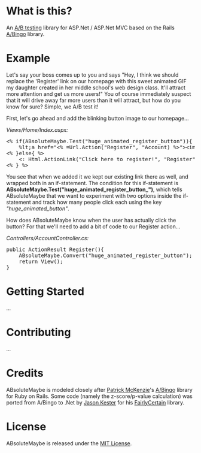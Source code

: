 # What is this?
An [A/B testing](http://en.wikipedia.org/wiki/A/B_testing) library for ASP.Net / ASP.Net MVC based on the Rails [A/Bingo](http://www.bingocardcreator.com/abingo) library.

# Example
Let's say your boss comes up to you and says "Hey, I think we should replace the 'Register' link on our homepage with this sweet animated GIF my daughter created in her middle school's web design class. It'll attract more attention and get us more users!" You of course immediately suspect that it will drive away far more users than it will attract, but how do you know for sure? Simple, we A/B test it!

First, let's go ahead and add the blinking button image to our homepage...

*Views/Home/Index.aspx:*
<pre>
&lt;% if(ABsoluteMaybe.Test("huge_animated_register_button")){ %&gt;
	%lt;a href="&lt;% =Url.Action("Register", "Account) %&gt;"&gt;&lt;img src="/Content/HuuuuugeAnimatedRegisterButton.gif" /&gt;&lt;/a&gt;
&lt;% }else{ %&gt;
	&lt;: Html.ActionLink("Click here to register!", "Register", "Account") &gt;
&lt;% } %&gt;
</pre>

You see that when we added it we kept our existing link there as well, and wrapped both in an if-statement. The condition for this if-statement is **ABsoluteMaybe.Test("huge_animated_register_button_")**, which tells ABsoluteMaybe that we want to experiment with two options inside the if-statement and track how many people click each using the key *"huge_animated_button"*.

How does ABsoluteMaybe know when the user has actually click the button? For that we'll need to add a bit of code to our Register action...

*Controllers/AccountController.cs:*
<pre>
public ActionResult Register(){
	ABsoluteMaybe.Convert("huge_animated_register_button");
	return View();
}
</pre>

# Getting Started
...

# Contributing
...

# Credits
ABsoluteMaybe is modeled closely after [Patrick McKenzie](http://twitter.com/patio11)'s [A/Bingo](http://www.bingocardcreator.com/abingo) library for Ruby on Rails. Some code (namely the z-score/p-value calculation) was ported from A/Bingo to .Net by [Jason Kester](http://twitter.com/#!/jasonkester) for his [FairlyCertain](http://www.fairtutor.com/fairlycertain/) library.

# License
ABsoluteMaybe is released under the [MIT License](http://en.wikipedia.org/wiki/MIT_License).